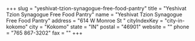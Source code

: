 +++
slug = "yeshivat-tzion-synagogue-free-food-pantry"
title = "Yeshivat Tzion Synagogue Free Food Pantry"
name = "Yeshivat Tzion Synagogue Free Food Pantry"
address = "614 W Monroe St "
cityIndexKey = "city-in-kokomo"
city = "Kokomo"
state = "IN"
postal = "46901"
website = ""
phone = "765 867-3202"
fax = ""
+++
